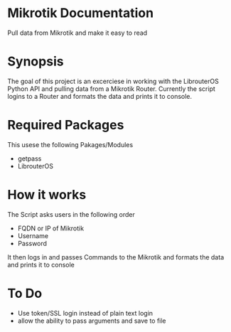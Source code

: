 # Mikrotik Documentation
Pull data from Mikrotik and make it easy to read

# Synopsis
The goal of this project is an excerciese in working with the LibrouterOS Python API and pulling data from a Mikrotik Router.
Currently the script logins to a Router and formats the data and prints it to console.

# Required Packages
This usese the following Pakages/Modules
* getpass
* LibrouterOS

# How it works
The Script asks users in the following order
* FQDN or IP of Mikrotik
* Username
* Password

It then logs in and passes Commands to the Mikrotik and formats the data and prints it to console

# To Do
* Use token/SSL login instead of plain text login
* allow the ability to pass arguments and save to file
